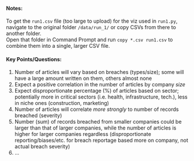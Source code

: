 #### Notes:

To get the `run1.csv` file (too large to upload) for the viz used in `run1.py`, navigate to the original folder `/data/run_1/` or copy CSVs from there to another folder. <br />
Open that folder in Command Prompt and run `copy *.csv run1.csv` to combine them into a single, larger CSV file.


#### Key Points/Questions:

1. Number of articles will vary based on breaches (types/size); some will have a large amount written on them, others almost none
2. Expect a positive correlation in the number of articles by company *size*
3. Expect disproportionate percentage (%) of articles based on sector; potentially more in critical sectors (i.e. health, infrastructure, tech.), less in niche ones (construction, marketing)
4. Number of articles will correlate *more strongly* to number of records breached (severity)
5. Number (sum) of records breached from smaller companies could be larger than that of larger companies, while the number of articles is higher for larger companies regardless (disproportionate reporting/biases/etc. for breach reportage based more on company, not actual breach severity)
6. ...